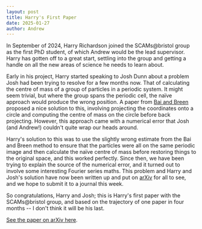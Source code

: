 ```yaml
---
layout: post
title: Harry's First Paper
date: 2025-01-27
author: Andrew
---
```


In September of 2024, Harry Richardson joined the SCAMs@bristol group as the first PhD student, of which Andrew would be the lead supervisor. 
Harry has gotten off to a great start, settling into the group and getting a handle on all the new areas of science he needs to learn about. 

Early in his project, Harry started speaking to Josh Dunn about a problem Josh had been trying to resolve for a few months now. 
That of calculating the centre of mass of a group of particles in a periodic system. 
It might seem trivial, but where the group spans the periodic cell, the naïve approach would produce the wrong position. 
A paper from [Bai and Breen](https://doi.org/10.1080/2151237X.2008.10129266) proposed a nice solution to this, involving projecting the coordinates onto a circle and computing the centre of mass on the circle before back projecting. 
However, this approach came with a numerical error that Josh (and Andrew!) couldn't quite wrap our heads around. 

Harry's solution to this was to use the slightly wrong estimate from the Bai and Breen method to ensure that the particles were all on the same periodic image and then calculate the naïve centre of mass before restoring things to the original space, and this worked perfectly. 
Since then, we have been trying to explain the source of the numerical error, and it turned out to involve some interesting Fourier series maths. 
This problem and Harry and Josh's solution have now been written up and put on [arXiv](https://arxiv.org/abs/2501.14578) for all to see, and we hope to submit it to a journal this week. 

So congratulations, Harry and Josh; this is Harry's first paper with the SCAMs@bristol group, and based on the trajectory of one paper in four months -- I don't think it will be his last. 

[See the paper on arXiv here](https://arxiv.org/abs/2501.14578). 
